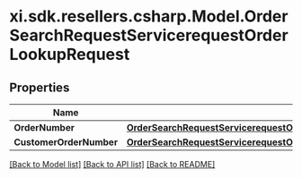 # xi.sdk.resellers.csharp.Model.OrderSearchRequestServicerequestOrderLookupRequest

## Properties

Name | Type | Description | Notes
------------ | ------------- | ------------- | -------------
**OrderNumber** | [**OrderSearchRequestServicerequestOrderLookupRequestOrderNumber**](OrderSearchRequestServicerequestOrderLookupRequestOrderNumber.md) |  | [optional] 
**CustomerOrderNumber** | [**OrderSearchRequestServicerequestOrderLookupRequestCustomerOrderNumber**](OrderSearchRequestServicerequestOrderLookupRequestCustomerOrderNumber.md) |  | [optional] 

[[Back to Model list]](../README.md#documentation-for-models) [[Back to API list]](../README.md#documentation-for-api-endpoints) [[Back to README]](../README.md)

